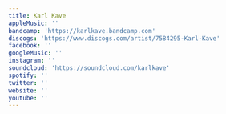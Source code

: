 ```yaml
---
title: Karl Kave
appleMusic: ''
bandcamp: 'https://karlkave.bandcamp.com'
discogs: 'https://www.discogs.com/artist/7584295-Karl-Kave'
facebook: ''
googleMusic: ''
instagram: ''
soundcloud: 'https://soundcloud.com/karlkave'
spotify: ''
twitter: ''
website: ''
youtube: ''
---
```

